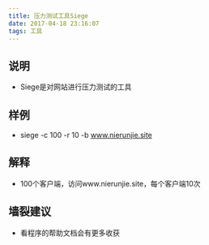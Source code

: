 ```yaml
---
title: 压力测试工具Siege
date: 2017-04-18 23:16:07
tags: 工具
---
```

## 说明
* Siege是对网站进行压力测试的工具


## 样例
* siege -c 100 -r 10 -b www.nierunjie.site

## 解释
* 100个客户端，访问www.nierunjie.site，每个客户端10次

## 墙裂建议
* 看程序的帮助文档会有更多收获

